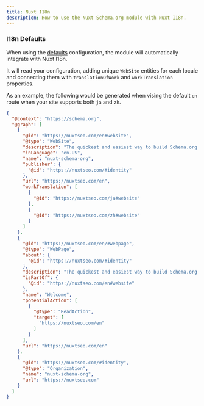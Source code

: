 ```yaml
---
title: Nuxt I18n
description: How to use the Nuxt Schema.org module with Nuxt I18n.
---
```


### I18n Defaults

When using the [defaults](/docs/schema-org/api/config#defaults) configuration, the module will automatically integrate with Nuxt I18n.

It will read your configuration, adding unique `WebSite` entities for each locale and connecting them with `translationOfWork`
and `workTranslation` properties.

As an example, the following would be generated when vising the default `en` route when your site supports both `ja` and `zh`.

```json
{
  "@context": "https://schema.org",
  "@graph": [
    {
      "@id": "https://nuxtseo.com/en#website",
      "@type": "WebSite",
      "description": "The quickest and easiest way to build Schema.org graphs for Nuxt.",
      "inLanguage": "en-US",
      "name": "nuxt-schema-org",
      "publisher": {
        "@id": "https://nuxtseo.com/#identity"
      },
      "url": "https://nuxtseo.com/en",
      "workTranslation": [
        {
          "@id": "https://nuxtseo.com/ja#website"
        },
        {
          "@id": "https://nuxtseo.com/zh#website"
        }
      ]
    },
    {
      "@id": "https://nuxtseo.com/en/#webpage",
      "@type": "WebPage",
      "about": {
        "@id": "https://nuxtseo.com/#identity"
      },
      "description": "The quickest and easiest way to build Schema.org graphs for Nuxt.",
      "isPartOf": {
        "@id": "https://nuxtseo.com/en#website"
      },
      "name": "Welcome",
      "potentialAction": [
        {
          "@type": "ReadAction",
          "target": [
            "https://nuxtseo.com/en"
          ]
        }
      ],
      "url": "https://nuxtseo.com/en"
    },
    {
      "@id": "https://nuxtseo.com/#identity",
      "@type": "Organization",
      "name": "nuxt-schema-org",
      "url": "https://nuxtseo.com"
    }
  ]
}
```
